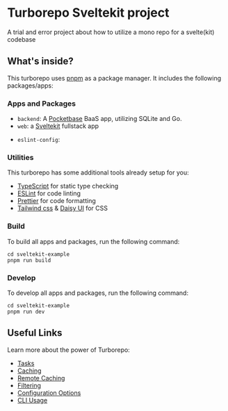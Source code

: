 # Turborepo Sveltekit project

A trial and error project about how to utilize a mono repo for a svelte(kit) codebase

## What's inside?

This turborepo uses [pnpm](https://pnpm.io) as a package manager. It includes the following packages/apps:

### Apps and Packages

- `backend`: A [Pocketbase](https://pocketbase.io/) BaaS app, utilizing SQLite and Go.
- `web`: a [Sveltekit](https://kit.svelte.dev/) fullstack app
<!-- TODO Eventually add this, is avoided for now for simplicity sake - `ui`: a [Sveltekit](https://kit.svelte.dev/) library app, intended to be used as a UI library  -->
- `eslint-config`:
### Utilities

This turborepo has some additional tools already setup for you:

- [TypeScript](https://www.typescriptlang.org/) for static type checking
- [ESLint](https://eslint.org/) for code linting
- [Prettier](https://prettier.io) for code formatting
- [Tailwind css](https://tailwindcss.com/) & [Daisy UI](https://daisyui.com/) for CSS

### Build

To build all apps and packages, run the following command:

```
cd sveltekit-example
pnpm run build
```

### Develop

To develop all apps and packages, run the following command:

```
cd sveltekit-example
pnpm run dev
```

## Useful Links

Learn more about the power of Turborepo:

- [Tasks](https://turbo.build/repo/docs/core-concepts/monorepos/running-tasks)
- [Caching](https://turbo.build/repo/docs/core-concepts/caching)
- [Remote Caching](https://turbo.build/repo/docs/core-concepts/remote-caching)
- [Filtering](https://turbo.build/repo/docs/core-concepts/monorepos/filtering)
- [Configuration Options](https://turbo.build/repo/docs/reference/configuration)
- [CLI Usage](https://turbo.build/repo/docs/reference/command-line-reference)

